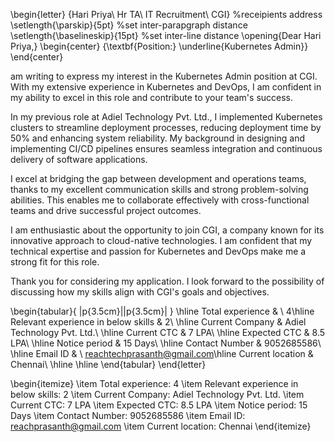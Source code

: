 

\begin{letter} 
{Hari Priya\\
Hr TA\\
IT Recruitment\\
CGI} %receipients address
\setlength{\parskip}{5pt} %set inter-parapgraph distance
\setlength{\baselineskip}{15pt} %set inter-line distance
\opening{Dear Hari Priya,}
    \begin{center} 
    {\textbf{Position:} \underline{Kubernetes Admin}} \end{center}

 am writing to express my interest in the Kubernetes Admin position at CGI. With my extensive experience in Kubernetes and DevOps, I am confident in my ability to excel in this role and contribute to your team's success.

In my previous role at Adiel Technology Pvt. Ltd., I implemented Kubernetes clusters to streamline deployment processes, reducing deployment time by 50% and enhancing system reliability. My background in designing and implementing CI/CD pipelines ensures seamless integration and continuous delivery of software applications.

I excel at bridging the gap between development and operations teams, thanks to my excellent communication skills and strong problem-solving abilities. This enables me to collaborate effectively with cross-functional teams and drive successful project outcomes.

I am enthusiastic about the opportunity to join CGI, a company known for its innovative approach to cloud-native technologies. I am confident that my technical expertise and passion for Kubernetes and DevOps make me a strong fit for this role.

Thank you for considering my application. I look forward to the possibility of discussing how my skills align with CGI's goals and objectives. 

\begin{tabular}{ |p{3.5cm}||p{3.5cm}|  }
     \hline
     Total experience & \\ 4\hline
     Relevant experience in below skills & 2\\ \hline
     Current Company & Adiel Technology Pvt. Ltd.\\ \hline
     Current CTC & 7 LPA\\ \hline
     Expected CTC & 8.5 LPA\\ \hline
     Notice period & 15 Days\\ \hline
     Contact Number & 9052685586\\ \hline
     Email ID & \\ reachtechprasanth@gmail.com\hline
     Current location & Chennai\\ \hline
     \hline
    \end{tabular}
\end{letter}

\begin{itemize}
\item Total experience: 4
\item Relevant experience in below skills: 2
\item Current Company: Adiel Technology Pvt. Ltd.
\item Current CTC: 7 LPA
\item Expected CTC: 8.5 LPA
\item Notice period: 15 Days
\item Contact Number: 9052685586
\item Email ID: reachprasanth@gmail.com
\item Current location: Chennai
\end{itemize}
